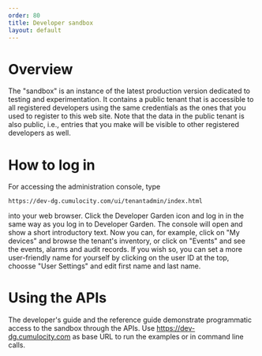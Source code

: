 ```yaml
---
order: 80
title: Developer sandbox
layout: default
---
```

# Overview

The "sandbox" is an instance of the latest production version dedicated to testing and experimentation. It contains a public tenant that is accessible to all registered developers using the same credentials as the ones that you used to register to this web site. Note that the data in the public tenant is also public, i.e., entries that you make will be visible to other registered developers as well.

# How to log in

For accessing the administration console, type

    https://dev-dg.cumulocity.com/ui/tenantadmin/index.html

into your web browser. Click the Developer Garden icon and log in in the same way as you log in to Developer Garden. The console will open and show a short introductory text. Now you can, for example, click on "My devices" and browse the tenant's inventory, or click on "Events" and see the events, alarms and audit records. If you wish so, you can set a more user-friendly name for yourself by clicking on the user ID at the top, choosse "User Settings" and edit first name and last name.

# Using the APIs

The developer's guide and the reference guide demonstrate programmatic access to the sandbox through the APIs. Use https://dev-dg.cumulocity.com as base URL to run the examples or in command line calls.
